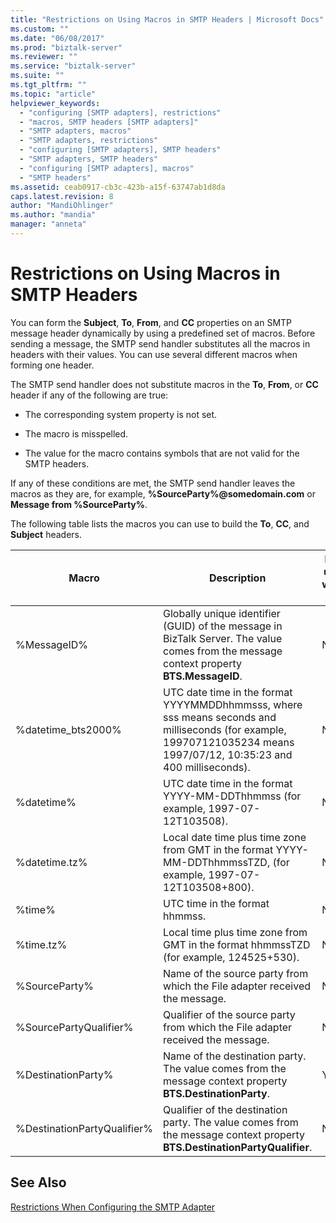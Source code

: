 ```yaml
---
title: "Restrictions on Using Macros in SMTP Headers | Microsoft Docs"
ms.custom: ""
ms.date: "06/08/2017"
ms.prod: "biztalk-server"
ms.reviewer: ""
ms.service: "biztalk-server"
ms.suite: ""
ms.tgt_pltfrm: ""
ms.topic: "article"
helpviewer_keywords: 
  - "configuring [SMTP adapters], restrictions"
  - "macros, SMTP headers [SMTP adapters]"
  - "SMTP adapters, macros"
  - "SMTP adapters, restrictions"
  - "configuring [SMTP adapters], SMTP headers"
  - "SMTP adapters, SMTP headers"
  - "configuring [SMTP adapters], macros"
  - "SMTP headers"
ms.assetid: ceab0917-cb3c-423b-a15f-63747ab1d8da
caps.latest.revision: 8
author: "MandiOhlinger"
ms.author: "mandia"
manager: "anneta"
---
```

# Restrictions on Using Macros in SMTP Headers
You can form the **Subject**, **To**, **From**, and **CC** properties on an SMTP message header dynamically by using a predefined set of macros. Before sending a message, the SMTP send handler substitutes all the macros in headers with their values. You can use several different macros when forming one header.  
  
 The SMTP send handler does not substitute macros in the **To**, **From**, or **CC** header if any of the following are true:  
  
-   The corresponding system property is not set.  
  
-   The macro is misspelled.  
  
-   The value for the macro contains symbols that are not valid for the SMTP headers.  
  
 If any of these conditions are met, the SMTP send handler leaves the macros as they are, for example, **%SourceParty%@somedomain.com** or **Message from %SourceParty%**.  
  
 The following table lists the macros you can use to build the **To**, **CC**, and **Subject** headers.  
  
|Macro|Description|For use with To|For use with CC|For use with Subject|  
|-----------|-----------------|---------------------|---------------------|--------------------------|  
|%MessageID%|Globally unique identifier (GUID) of the message in BizTalk Server. The value comes from the message context property **BTS.MessageID**.|No|No|Yes|  
|%datetime_bts2000%|UTC date time in the format YYYYMMDDhhmmsss, where sss means seconds and milliseconds (for example, 199707121035234 means 1997/07/12, 10:35:23 and 400 milliseconds).|No|No|Yes|  
|%datetime%|UTC date time in the format YYYY-MM-DDThhmmss (for example, 1997-07-12T103508).|No|No|Yes|  
|%datetime.tz%|Local date time plus time zone from GMT in the format YYYY-MM-DDThhmmssTZD, (for example, 1997-07-12T103508+800).|No|No|Yes|  
|%time%|UTC time in the format hhmmss.|No|No|Yes|  
|%time.tz%|Local time plus time zone from GMT in the format hhmmssTZD (for example, 124525+530).|No|No|Yes|  
|%SourceParty%|Name of the source party from which the File adapter received the message.|No|No|Yes|  
|%SourcePartyQualifier%|Qualifier of the source party from which the File adapter received the message.|No|No|Yes|  
|%DestinationParty%|Name of the destination party. The value comes from the message context property **BTS.DestinationParty**.|Yes|Yes|Yes|  
|%DestinationPartyQualifier%|Qualifier of the destination party. The value comes from the message context property **BTS.DestinationPartyQualifier**.|No|No|Yes|  
  
## See Also  
 [Restrictions When Configuring the SMTP Adapter](../core/restrictions-when-configuring-the-smtp-adapter.md)